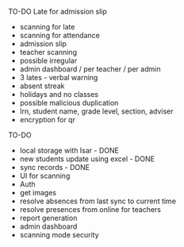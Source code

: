 TO-DO
Late for admission slip
- scanning for late
- scanning for attendance
- admission slip
- teacher scanning
- possible irregular
- admin dashboard / per teacher / per admin
- 3 lates - verbal warning
- absent streak
- holidays and no classes
- possible malicious duplication
- lrn, student name, grade level, section, adviser
- encryption for qr


TO-DO
- local storage with Isar - DONE
- new students update using excel - DONE
- sync records - DONE
- UI for scanning
- Auth
- get images
- resolve absences from last sync to current time
- resolve presences from online for teachers
- report generation
- admin dashboard
- scanning mode security
